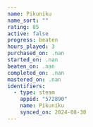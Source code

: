 ```yaml
---
name: Pikuniku
name_sort: ""
rating: 85
active: false
progress: beaten
hours_played: 3
purchased_on: .nan
started_on: .nan
beaten_on: .nan
completed_on: .nan
mastered_on: .nan
identifiers:
  - type: steam
    appid: "572890"
    name: Pikuniku
    synced_on: 2024-08-30
---
```

